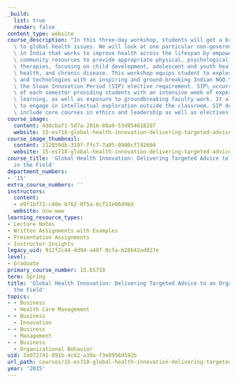 ```yaml
---
_build:
  list: true
  render: false
content_type: website
course_description: "In this three-day workshop, students will get a broad introduction\
  \ to global health issues. We will look at one particular non-governmental organization\
  \ in India that works to improve health across the lifespan by empowering existing\
  \ community resources to provide appropriate physical, psychological and social\
  \ therapies, focusing on child development, adolescent and youth health, mental\
  \ health, and chronic disease. This workshop equips student to explore novel ideas\
  \ and technologies with an inspiring and ground-breaking Indian NGO.\n\nFulfills\
  \ the Sloan Innovation Period (SIP) elective requirement. SIP\_occurs at the midpoint\
  \ of each semester providing students with an intensive week of experiential leadership\
  \ learning, as well as exposure to groundbreaking faculty work. It allows students\
  \ to engage in intellectual exploration outside the classroom. SIP degree requirements\
  \ include core courses in ethics and leadership as well as electives.\n"
course_image:
  content: 4ddcbaf1-5d7a-2016-88a9-53d854618297
  website: 15-es718-global-health-innovation-delivering-targeted-advice-to-an-organization-in-the-field-spring-2015
course_image_thumbnail:
  content: 112859db-319f-ffc7-7a05-0900cf742604
  website: 15-es718-global-health-innovation-delivering-targeted-advice-to-an-organization-in-the-field-spring-2015
course_title: 'Global Health Innovation: Delivering Targeted Advice to an Organization
  in the Field'
department_numbers:
- '15'
extra_course_numbers: ''
instructors:
  content:
  - e9f1bf72-c40e-b762-0f5a-6cf11e06d9bd
  website: ocw-www
learning_resource_types:
- Lecture Notes
- Written Assignments with Examples
- Presentation Assignments
- Instructor Insights
legacy_uid: 912f2c44-dd94-a48f-0cfa-b28642ad827e
level:
- Graduate
primary_course_number: 15.ES718
term: Spring
title: 'Global Health Innovation: Delivering Targeted Advice to an Organization in
  the Field'
topics:
- - Business
  - Health Care Management
- - Business
  - Innovation
- - Business
  - Management
- - Business
  - Organizational Behavior
uid: 3a072741-891b-4c62-a39a-f3e8956d592b
url_path: courses/15-es718-global-health-innovation-delivering-targeted-advice-to-an-organization-in-the-field-spring-2015
year: '2015'
---
```

